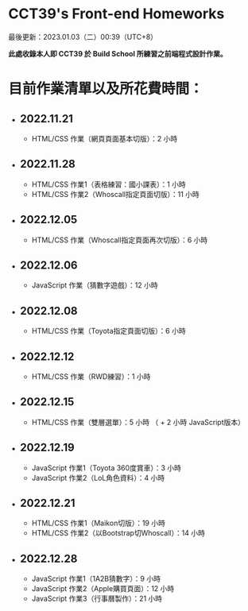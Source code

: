 # CCT39's Front-end Homeworks
  
<p>最後更新：2023.01.03（二）00:39（UTC+8）</p>  
<strong>此處收錄本人即 CCT39 於 Build School 所練習之前端程式設計作業。</strong>  
  
<h1>目前作業清單以及所花費時間：</h1>  
<ul>
  <li>
    <h2>2022.11.21</h2> 
    <ul>  
      <li>HTML/CSS 作業（網頁頁面基本切版）：2 小時</li>
    </ul>
  </li>  

  <li>
    <h2>2022.11.28</h2>  
    <ul>  
      <li>HTML/CSS 作業1（表格練習：國小課表）：1 小時</li>
      <li>HTML/CSS 作業2（Whoscall指定頁面切版）：11 小時</li>
    </ul>
  </li>  

  <li>
    <h2>2022.12.05</h2>  
    <ul>  
      <li>HTML/CSS 作業（Whoscall指定頁面再次切版）：6 小時</li>
    </ul>
  </li>  
  
  <li>
    <h2>2022.12.06</h2>  
    <ul>  
      <li>JavaScript 作業（猜數字遊戲）：12 小時</li>
    </ul>
  </li> 
  
  <li>
    <h2>2022.12.08</h2>  
    <ul>  
      <li>HTML/CSS 作業（Toyota指定頁面切版）：6 小時</li>
    </ul>
  </li> 
  
  <li>
    <h2>2022.12.12</h2>  
    <ul>  
      <li>HTML/CSS 作業（RWD練習）：1 小時</li>
    </ul>
  </li> 
  
  <li>
    <h2>2022.12.15</h2>  
    <ul>  
      <li>HTML/CSS 作業（雙層選單）：5 小時 （ + 2 小時 JavaScript版本）</li>
    </ul>
  </li> 
  
  <li>
    <h2>2022.12.19</h2>  
    <ul>  
      <li>JavaScript 作業1（Toyota 360度賞車）：3 小時</li>
      <li>JavaScript 作業2（LoL角色資料）：4 小時</li>
    </ul>
  </li> 
    
  <li>
    <h2>2022.12.21</h2>  
    <ul>  
      <li>HTML/CSS 作業1（Maikon切版）：19 小時</li>
      <li>HTML/CSS 作業2（以Bootstrap切Whoscall）：14 小時</li>
    </ul>
  </li> 
  
  <li>
    <h2>2022.12.28</h2>  
    <ul>  
      <li>JavaScript 作業1（1A2B猜數字）：9 小時</li>
      <li>JavaScript 作業2（Apple購買頁面）：12 小時</li>
      <li>JavaScript 作業3（行事曆製作）：21 小時</li>
    </ul>
  </li> 
  
</ul>
